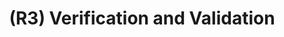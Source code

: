 ---
layout: page
title: (R3) Verification and Validation
nav_order: 3
parent: Requirements
grand_parent: Software Development and Maintenance
permalink: /phases/operations/software_development_and_maintenance/requirements/r3/
---
